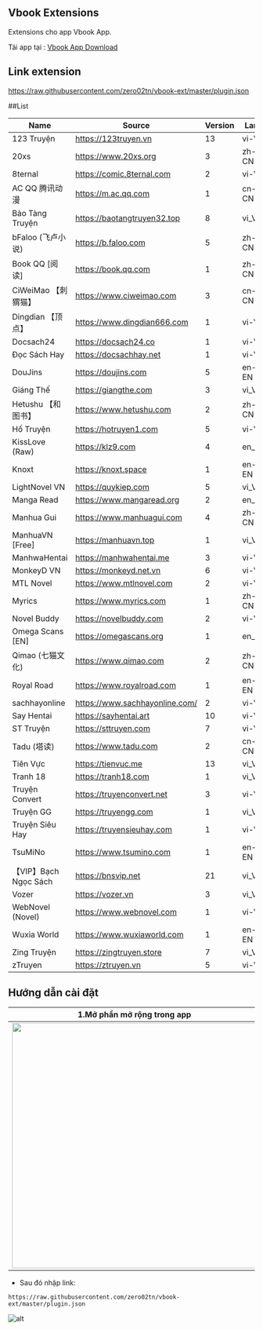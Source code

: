 ## Vbook Extensions

Extensions cho app Vbook App.


Tải app tại : [Vbook App Download](https://bit.ly/vbookapp)

## Link extension

https://raw.githubusercontent.com/zero02tn/vbook-ext/master/plugin.json


##List

| Name | Source | Version | Lang |
|------|--------|---------|------|
| 123 Truyện | https://123truyen.vn | 13 | vi-VN | novel |
| 20xs | https://www.20xs.org | 3 | zh-CN | chinese_novel |
| 8ternal | https://comic.8ternal.com | 2 | vi-VN | comic |
| AC QQ 腾讯动漫 | https://m.ac.qq.com | 1 | cn-CN | comic |
| Bảo Tàng Truyện | https://baotangtruyen32.top | 8 | vi_VN | comic |
| bFaloo (飞卢小说) | https://b.faloo.com | 5 | zh-CN | chinese_novel |
| Book QQ [阅读] | https://book.qq.com | 1 | zh-CN | chinese_novel |
| CiWeiMao 【刺猬猫】 | https://www.ciweimao.com | 3 | cn-CN | chinese_novel |
| Dingdian 【顶点】 | https://www.dingdian666.com | 1 | vi-VN | chinese_novel |
| Docsach24 | https://docsach24.co | 1 | vi-VN | novel |
| Đọc Sách Hay | https://docsachhay.net | 1 | vi-VN | novel |
| DouJins | https://doujins.com | 5 | en-EN | comic |
| Giáng Thế | https://giangthe.com | 3 | vi_VN | novel |
| Hetushu 【和图书】 | https://www.hetushu.com | 2 | zh-CN | chinese_novel |
| Hố Truyện | https://hotruyen1.com | 5 | vi-VN | novel |
| KissLove (Raw) | https://klz9.com | 4 | en_EN | comic |
| Knoxt | https://knoxt.space | 1 | en-EN | novel |
| LightNovel VN | https://quykiep.com | 5 | vi_VN | novel |
| Manga Read | https://www.mangaread.org | 2 | en_EN | comic |
| Manhua Gui | https://www.manhuagui.com | 4 | zh-CN | comic |
| ManhuaVN [Free] | https://manhuavn.top | 1 | vi_VN | comic |
| ManhwaHentai | https://manhwahentai.me | 3 | vi-VN | comic |
| MonkeyD VN | https://monkeyd.net.vn | 6 | vi-VN | novel |
| MTL Novel | https://www.mtlnovel.com | 2 | vi-VN | novel |
| Myrics | https://www.myrics.com | 1 | zh-CN | chinese_novel |
| Novel Buddy | https://novelbuddy.com | 2 | vi-VN | novel |
| Omega Scans [EN] | https://omegascans.org | 1 | en_EN | comic |
| Qimao (七猫文化) | https://www.qimao.com | 2 | zh-CN | chinese_novel |
| Royal Road | https://www.royalroad.com | 1 | en-EN | novel |
| sachhayonline | https://www.sachhayonline.com/ | 2 | vi-VN | novel |
| Say Hentai | https://sayhentai.art | 10 | vi-VN | comic |
| ST Truyện | https://sttruyen.com | 7 | vi-VN | novel |
| Tadu (塔读) | https://www.tadu.com | 2 | cn-CN | chinese_novel |
| Tiên Vực | https://tienvuc.me | 13 | vi_VN | novel |
| Tranh 18 | https://tranh18.com | 1 | vi_VN | comic |
| Truyện Convert | https://truyenconvert.net | 3 | vi-VN | novel |
| Truyện GG | https://truyengg.com | 1 | vi_VN | comic |
| Truyện Siêu Hay | https://truyensieuhay.com | 1 | vi-VN | comic |
| TsuMiNo | https://www.tsumino.com | 1 | en-EN | comic |
| 【VIP】Bạch Ngọc Sách | https://bnsvip.net | 21 | vi_VN | novel |
| Vozer | https://vozer.vn | 3 | vi_VN | novel |
| WebNovel (Novel) | https://www.webnovel.com | 1 | vi-VN | novel |
| Wuxia World | https://www.wuxiaworld.com | 1 | en-EN | novel |
| Zing Truyện | https://zingtruyen.store | 7 | vi_VN | novel |
| zTruyen | https://ztruyen.vn | 5 | vi-VN | novel |
## Hướng dẫn cài đặt

| 1.Mở phần mở rộng trong app                   | 2.Lựa chọn quản lý Extension URL        |
| --------------------------------------------- | --------------------------------------- |
| <img src='huongdan/extension.jpg' width='500'>| <img src='huongdan/add.jpg' width='500'>|
* Sau đó nhập link:

```
https://raw.githubusercontent.com/zero02tn/vbook-ext/master/plugin.json
```
![alt](huongdan/adds.jpg)

